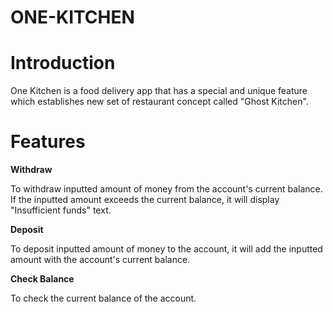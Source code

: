 #  ONE-KITCHEN

# Introduction

One Kitchen is a food delivery app that has a special and unique feature which establishes new set of restaurant concept called "Ghost Kitchen".

# Features

**Withdraw**

To withdraw inputted amount of money from the account's current balance. If the inputted amount exceeds the current balance, it will display "Insufficient funds" text.

**Deposit**

To deposit inputted amount of money to the account, it will add the inputted amount with the account's current balance.

**Check Balance**

To check the current balance of the account.

